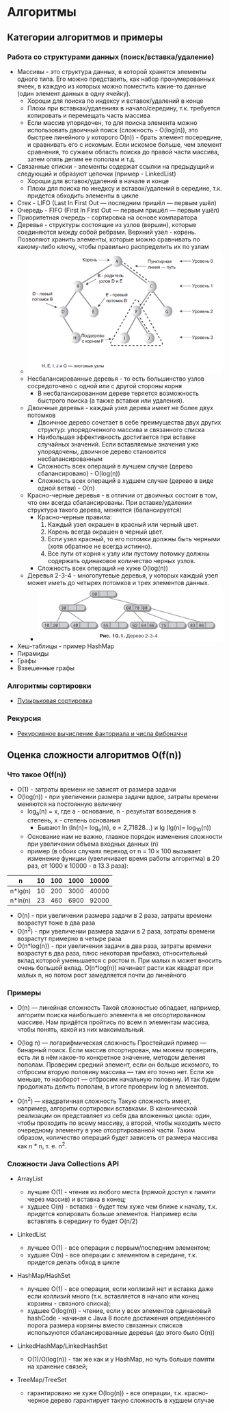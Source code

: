 # Алгоритмы

## Категории алгоритмов и примеры

### Работа со структурами данных (поиск/вставка/удаление)
+ Массивы - это структура данных, в которой хранятся элементы одного типа. Его можно представить, как набор пронумерованных ячеек, в каждую из которых можно поместить какие-то данные (один элемент данных в одну ячейку).
    + Хороши для поиска по индексу и вставок/удалений в конце
    + Плохи при вставках/удалениях в начало/середину, т.к. требуется копировать и перемещать часть массива
    + Если массив упорядочен, то для поиска элемента можно использовать двоичный поиск (сложность - O(log(n)), это быстрее линейного у которого O(n)) - брать элемент посередине, и сравнивать его с искомым. Если искомое больше, чем элемент сравнения, то сужаем область поиска до правой части массива, затем опять делим ее пополам и т.д.
+ Связанные списки - элементы содержат ссылки на предыдущий и следующий и образуют цепочки (пример - LinkedList)
    + Хороши для вставок/удалений в начале и конце
    + Плохи для поиска по инедксу и вставок/удалений в середине, т.к. придется обходить элементы в цикле
+ Стек - LIFO (Last In First Out — последним пришёл — первым ушёл)
+ Очередь - FIFO (First In First Out — первым пришёл — первым ушёл)
+ Приоритетная очередь - сортировка на основе компаратора
+ Деревья - структуры состоящие из узлов (вершин), которые соединяются между собой ребрами. Верхний узел - корень. Позволяют хранить элементы, которые можно сравнивать по какому-либо ключу, чтобы правильно распределить их по узлам
    + <img alt="tree.png" src="img/tree.png"/>
    + Несбалансированные деревья - то есть большинство узлов сосредоточено с одной или с другой стороны корня
        + В несбалансированном дереве теряется возможность быстрого поиска (а также вставки или удаления).
    + Двоичные деревья - каждый узел дерева имеет не более двух потомков
        + Двоичное дерево сочетает в себе преимущества двух других структур: упорядоченного массива и связанного списка
        + Наибольшая эффективность достигается при вставке случайных значений. Если вставляемые значения уже упорядочены, двоичное дерево становится несбалансированным
        + Сложность всех операций в лучшем случае (дерево сбалансировано) - O(log(n))
        + Сложность всех операций в худшем случае (дерево в виде одной ветви) - O(n)
    + Красно-черные деревья - в отличии от двоичных состоит в том, что они всегда сбалансированы. При вставке/удалении структура такого дерева, меняется (балансируется)
        + Красно-черные правила:
            1. Каждый узел окрашен в красный или черный цвет.
            2. Корень всегда окрашен в черный цвет.
            3. Если узел красный, то его потомки должны быть черными (хотя обратное не всегда истинно).
            4. Все пути от корня к узлу или пустому потомку должны содержать одинаковое количество черных узлов.
        + Сложность всех операций не хуже O(log(n))
    + Деревья 2-3-4 - многопутевые деревья, у которых каждый узел может иметь до четырех потомков и трех элементов данных.
        + <img alt="tree234.png" src="img/tree234.png"/>
+ Хеш-таблицы - пример HashMap
+ Пирамиды
+ Графы
+ Взвешенные графы

### Алгоритмы сортировки
+ [Пузырьковая сортировка](../src/main/java/examples/algorithms/BubbleSortingTest.java)

### Рекурсия
+ [Рекурсивное вычисление факториала и числа фибоначчи](../src/main/java/examples/algorithms/RecursionTest.java)


## Оценка сложности алгоритмов O(f(n))

### Что такое O(f(n))
+ O(1) - затраты времени не зависят от размера задачи
+ O(log(n)) - при увеличении размера задачи вдвое, затраты времени меняются на постоянную величину
    + log<sub>a</sub>(n) = x, где a - основание, n - результат возведения в степень, x - степень основания
        + Бывают ln (ln(n)= log<sub>e</sub>(n), e = 2,71828...) и lg (lg(n)= log<sub>10</sub>(n))
    + Основание нам не важно, главное порядок изменения сложности при увеличении объема входных данных (n)
    + пример (в обоих случаях переход от n = 10 к 100 вызывает изменение функции (увеличивает время работы алгоритма) в 20 раз, от 1000 к 10000 - в 13.3 раза): 

| n            | 10 | 100 | 1000 | 10000 |
|--------------|----|-----|------|-------|
| n*lg(n)      | 10 | 200 | 3000 | 40000 |
| n*ln(n)      | 23 | 460 | 6900 | 92000 |
  

+ O(n) - при увеличении размера задачи в 2 раза, затраты времени возрастут тоже в два раза
+ O(n<sup>2</sup>) - при увеличении размера задачи в 2 раза, затраты времени возрастут примерно в четыре раза
+ O(n\*log(n)) - при увеличении задачи в два раза, затраты времени возрастут в два раза, плюс некоторая прибавка, относительный вклад которой уменьшается с ростом n. При малых n может вносить очень большой вклад. O(n*log(n)) начинает расти как квадрат при малых n, но потом рост замедляется почти до линейного

### Примеры
+ O(n) — линейная сложность
Такой сложностью обладает, например, алгоритм поиска наибольшего элемента в не отсортированном массиве. Нам придётся пройтись по всем n элементам массива, чтобы понять, какой из них максимальный.

+ O(log n) — логарифмическая сложность
Простейший пример — бинарный поиск. Если массив отсортирован, мы можем проверить, есть ли в нём какое-то конкретное значение, методом деления пополам. Проверим средний элемент, если он больше искомого, то отбросим вторую половину массива — там его точно нет. Если же меньше, то наоборот — отбросим начальную половину. И так будем продолжать делить пополам, в итоге проверим log n элементов.

+ O(n<sup>2</sup>) — квадратичная сложность
Такую сложность имеет, например, алгоритм сортировки вставками. В канонической реализации он представляет из себя два вложенных цикла: один, чтобы проходить по всему массиву, а второй, чтобы находить место очередному элементу в уже отсортированной части. Таким образом, количество операций будет зависеть от размера массива как n * n, т. е. n<sup>2</sup>.

### Сложности Java Collections API
+ ArrayList
    + лучшее O(1) - чтения из любого места (прямой доступ к памяти через массив) и вставка в конец;
    + худшее O(n) - вставка - будет тем хуже чем ближе к началу, т.к. придется копировать больше элементов. Например если вставлять в середину то будет O(n/2)
	
+ LinkedList
    + лучшее O(1) - все операции с первым/последним элементом;
    + худшее O(n) - все операции с элементом в середине, т.к. придется делать обход в цикле	
    
+ HashMap/HashSet
    + лучшее O(1) - все операции, если коллизий нет и вставка даже если коллизий много (т.к. вставляется в начало или конец корзины - связного списка);
    + худшее O(log(n)) - чтение, если у всех элементов одинаковый hashCode - начиная с Java 8 после достижения определенного порога размера корзины вместо связанных списков используются сбалансированные деревья (до этого было O(n))
  	
+ LinkedHashMap/LinkedHashSet
    + O(1)/O(log(n)) - так же как и у HashMap, но чуть больше памяти на хранение связей;
        
+ TreeMap/TreeSet
    + гарантировано не хуже O(log(n)) - все операции, т.к. красно-черное дерево гарантирует такую сложность в худшем случае
